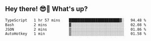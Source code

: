 ## Hey there! 😎👋 What's up?

<!--START_SECTION:waka-->

```txt
TypeScript   1 hr 57 mins    ███████████████████████▓░   94.48 %
Bash         2 mins          ▓░░░░░░░░░░░░░░░░░░░░░░░░   02.08 %
JSON         2 mins          ▒░░░░░░░░░░░░░░░░░░░░░░░░   01.86 %
AutoHotkey   1 min           ▒░░░░░░░░░░░░░░░░░░░░░░░░   01.58 %
```

<!--END_SECTION:waka-->
